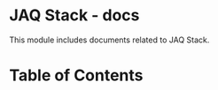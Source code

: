 # JAQ Stack - docs
This module includes documents related to JAQ Stack. 

# Table of Contents 
 



